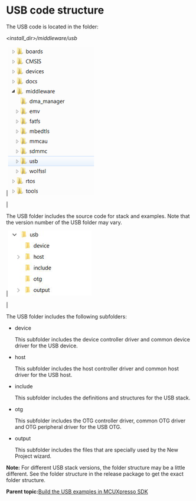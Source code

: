 # USB code structure

The USB code is located in the folder:

*<install\_dir\>/middleware/usb*

|![](../images/mcuxpresso_sdk_folder_structure.png "MCUXpresso SDK folder structure")

|

The USB folder includes the source code for stack and examples. Note that the version number of the USB folder may vary.

|![](../images/usb_folder_structure.png "USB folder structure")

|

The USB folder includes the following subfolders:

-   device

    This subfolder includes the device controller driver and common device driver for the USB device.

-   host

    This subfolder includes the host controller driver and common host driver for the USB host.

-   include

    This subfolder includes the definitions and structures for the USB stack.

-   otg

    This subfolder includes the OTG controller driver, common OTG driver and OTG peripheral driver for the USB OTG.

-   output

    This subfolder includes the files that are specially used by the New Project wizard.


**Note:** For different USB stack versions, the folder structure may be a little different. See the folder structure in the release package to get the exact folder structure.

**Parent topic:**[Build the USB examples in MCUXpresso SDK](../topics/build_the_usb_examples_in_mcuxpresso_sdk.md)

